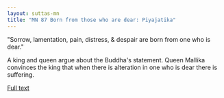 ```yaml
---
layout: suttas-mn
title: "MN 87 Born from those who are dear: Piyajatika"
---
```


"Sorrow, lamentation, pain, distress, & despair are born from one who is dear."


A king and queen argue about the Buddha's statement. Queen Mallika convinces the king that when there is alteration in one who is dear there is suffering.


[Full text](https://accesstoinsight.org/tipitaka/mn/mn.087.than.html)
